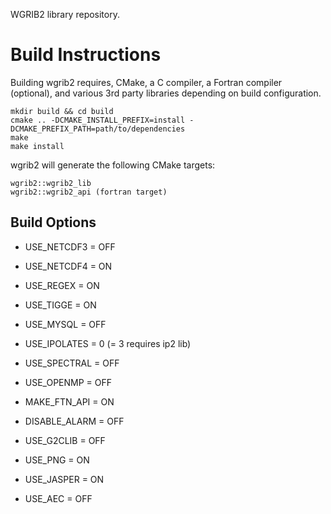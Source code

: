 WGRIB2 library repository.

# Build Instructions

Building wgrib2 requires, CMake, a C compiler, a Fortran compiler
(optional), and various 3rd party libraries depending on build
configuration.

```
mkdir build && cd build
cmake .. -DCMAKE_INSTALL_PREFIX=install -DCMAKE_PREFIX_PATH=path/to/dependencies
make
make install
```

wgrib2 will generate the following CMake targets:

```
wgrib2::wgrib2_lib
wgrib2::wgrib2_api (fortran target)
```

## Build Options

* USE_NETCDF3 = OFF

* USE_NETCDF4 = ON

* USE_REGEX = ON

* USE_TIGGE = ON

* USE_MYSQL = OFF

* USE_IPOLATES = 0 (= 3 requires ip2 lib)

* USE_SPECTRAL = OFF

* USE_OPENMP = OFF

* MAKE_FTN_API = ON

* DISABLE_ALARM = OFF

* USE_G2CLIB = OFF

* USE_PNG = ON

* USE_JASPER = ON

* USE_AEC = OFF
